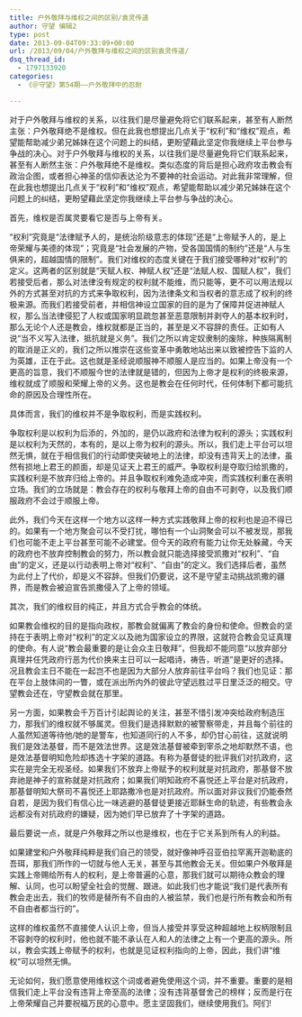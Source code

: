 ```yaml
---
title: 户外敬拜与维权之间的区别/袁灵传道
author: 守望 编辑2
type: post
date: 2013-09-04T09:33:09+00:00
url: /2013/09/04/户外敬拜与维权之间的区别袁灵传道/
dsq_thread_id:
  - 1797133920
categories:
  - 《＠守望》第54期——户外敬拜中的忍耐

---
```

<p class="mceWPmore" title="更多...">
  对于户外敬拜与维权的关系，以往我们是尽量避免将它们联系起来，甚至有人断然主张：户外敬拜绝不是维权。但在此我也想提出几点关于“权利”和“维权”观点，希望能帮助减少弟兄姊妹在这个问题上的纠结，更盼望藉此坚定你我继续上平台参与争战的决心。<!--more-->对于户外敬拜与维权的关系，以往我们是尽量避免将它们联系起来，甚至有人断然主张：户外敬拜绝不是维权。类似态度的背后是担心政府攻击教会有政治企图，或者担心神圣的信仰表达沦为不要神的社会运动。对此我非常理解，但在此我也想提出几点关于“权利”和“维权”观点，希望能帮助以减少弟兄姊妹在这个问题上的纠结，更盼望藉此坚定你我继续上平台参与争战的决心。
</p>

首先，维权是否属灵要看它是否与上帝有关。

“权利”究竟是“法律赋予人的，是统治阶级意志的体现”还是“上帝赋予人的，是上帝荣耀与美德的体现”；究竟是“社会发展的产物，受各国国情的制约”还是“人与生俱来的，超越国情的限制”。我们对维权的态度关键在于我们接受哪种对“权利”的定义。这两者的区别就是“天赋人权、神赋人权”还是“法赋人权、国赋人权”，我们若接受后者，那么对法律没有规定的权利就不能维，而只能等，更不可以用法规以外的方式甚至对抗的方式来争取权利，因为法律条文和当权者的意志成了权利的终极来源。而我们若接受前者，并相信神设立国家的目的是为了保障并促进神赋人权，那么当法律侵犯了人权或国家明显疏忽甚至恶意限制并剥夺人的基本权利时，那么无论个人还是教会，维权就都是正当的，甚至是义不容辞的责任。正如有人说“当不义写入法律，抵抗就是义务”。我们之所以肯定奴隶制的废除，种族隔离制的取消是正义的，我们之所以推崇在这些变革中勇敢地站出来以致被控告下监的人为英雄，正在于此。这也就是圣经说顺服神不顺服人是应当的。如果上帝没有一个更高的旨意，我们不顺服今世的法律就是错的，但因为上帝才是权利的终极来源，维权就成了顺服和荣耀上帝的义务。这也是教会在任何时代，任何体制下都可能抗命的原因及合理性所在。

具体而言，我们的维权并不是争取权利，而是实践权利。

争取权利是以权利为后添的，外加的，是仍以政府和法律为权利的源头；实践权利是以权利为天然的，本有的，是以上帝为权利的源头。所以，我们走上平台可以坦然无惧，就在于相信我们的行动即使突破地上的法律，却没有违背天上的法律，虽然有损地上君王的颜面，却是见证天上君王的威严。争取权利是夺取归给凯撒的，实践权利是不放弃归给上帝的。并且争取权利难免造成冲突，而实践权利重在表明立场。我们的立场就是：教会存在的权利与敬拜上帝的自由不可剥夺，以及我们顺服政府不会过于顺服上帝。

此外，我们今天在这样一个地方以这样一种方式实践敬拜上帝的权利也是迫不得已的。如果有一个地方聚会可以不受打扰，哪怕有一个山洞聚会可以不被发现，那我们也可能不走上平台甚至可能不必建堂。但今天的政府有能力让你无处躲藏，今天的政府也不放弃控制教会的努力，所以教会就只能选择接受凯撒对“权利”、“自由”的定义，还是以行动表明上帝对“权利”、“自由”的定义。我们选择后者，虽然为此付上了代价，却是义不容辞。但我们仍要说，这不是守望主动挑战凯撒的疆界，而是教会被迫宣告凯撒侵入了上帝的领域。

其次，我们的维权目的纯正，并且方式合乎教会的体统。

如果教会维权的目的是指向政权，那教会就偏离了教会的身份和使命。但教会的坚持在于表明上帝对“权利”的定义以及祂为国家设立的界限，这就符合教会见证真理的使命。有人说“教会最重要的是让会众主日敬拜”，但我却不能同意“以放弃部分真理并任凭政府行恶为代价换来主日可以一起唱诗，祷告，听道”是更好的选择。况且教会主日不能在一起岂不也是因为大部分人放弃前往平台吗？我们也见证：那在平台上肢体间的一瞥，或在派出所内外的彼此守望远胜过平日里泛泛的相交。守望教会还在，守望教会就在那里。

另一方面，如果教会千万百计引起舆论的关注，甚至不惜引发冲突给政府制造压力，那我们的维权就不够属灵。但我们是选择默默的被警察带走，并且每个前往的人虽然知道等待他/她的是警车，也知道同行的人不多，却仍甘心前往，这就说明我们是效法基督，而不是效法世界。这是效法基督被牵到宰杀之地却默然不语，也是效法基督明知危险却拣选十字架的道路。有称为基督徒的批评我们对抗政府，这实在是完全无视圣经。如果我们不放弃上帝赋予的权利就是对抗政府，那基督不放弃祂是神子的宣称就是对抗政府；如果我们明知政府不喜悦还上平台是对抗政府，那基督明知大祭司不喜悦还上耶路撒冷也是对抗政府。所以面对非议我们仍能泰然自若，是因为我们有信心比一味逃避的基督徒更接近耶稣生命的轨迹，有些教会永远都没有对抗政府的嫌疑，因为她们早已放弃了十字架的道路。

最后要说一点，就是户外敬拜之所以也是维权，也在于它关系到所有人的利益。

如果建堂和户外敬拜纯粹是我们自己的领受，就好像神呼召亚伯拉罕离开迦勒底的吾珥，那我们所作的一切就与他人无关，甚至与其他教会无关。但如果户外敬拜是实践上帝赐给所有人的权利，是上帝普遍的心意，那我们就可以期待众教会的理解、认同，也可以盼望全社会的觉醒、跟进。如此我们也才能说“我们是代表所有教会走出去，我们的牧师是替所有不自由的人被监禁，我们也是行所有教会和所有不自由者都当行的”。

这样的维权虽然不直接使人认识上帝，但当人接受并享受这种超越地上权柄限制且不容剥夺的权利时，他也就不能不承认在人和人的法律之上有一个更高的源头。所以，教会实践上帝赋予的权利，也就是见证权利指向的上帝，因此，我们讲“维权”可以坦然无惧。

无论如何，我们愿意使用维权这个词或者避免使用这个词，并不重要。重要的是相信我们走上平台没有违背上帝至高的法律；没有违背基督舍己的榜样；反而是行在上帝荣耀自己并要祝福万民的心意中。愿主坚固我们，继续使用我们。阿们!